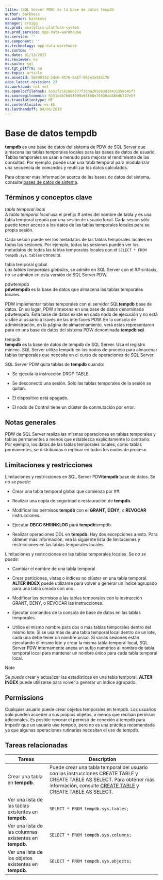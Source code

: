 ```yaml
---
title: (SQL Server PDW) de la base de datos tempdb
author: barbkess
ms.author: barbkess
manager: craigg
ms.prod: analytics-platform-system
ms.prod_service: mpp-data-warehouse
ms.service: ''
ms.component: ''
ms.technology: mpp-data-warehouse
ms.custom: ''
ms.date: 01/13/2017
ms.reviewer: na
ms.suite: sql
ms.tgt_pltfrm: na
ms.topic: article
ms.assetid: 5840033d-2dc6-4576-8a5f-067e2a58b170
caps.latest.revision: 22
ms.workload: not set
ms.openlocfilehash: 6a52f21b266d277f3bda205803d38431598545f7
ms.sourcegitcommit: 9351e8b7b68f599a95fb8e76930ab886db737e5f
ms.translationtype: MT
ms.contentlocale: es-ES
ms.lasthandoff: 04/06/2018
---
```

# <a name="tempdb-database"></a>Base de datos tempdb
**tempdb** es una base de datos del sistema de PDW de SQL Server que almacena las tablas temporales locales para las bases de datos de usuario. Tablas temporales se usan a menudo para mejorar el rendimiento de las consultas. Por ejemplo, puede usar una tabla temporal para modularizar una secuencia de comandos y reutilizar los datos calculados.  
  
Para obtener más información acerca de las bases de datos del sistema, consulte [bases de datos de sistema](system-databases.md).  
  
## <a name="Basics"></a>Términos y conceptos clave  
*tabla temporal local*  
A *tabla temporal local* usa el prefijo # antes del nombre de tabla y es una tabla temporal creada por una sesión de usuario local. Cada sesión sólo puede tener acceso a los datos de las tablas temporales locales para su propia sesión.  
  
Cada sesión puede ver los metadatos de las tablas temporales locales en todas las sesiones. Por ejemplo, todas las sesiones pueden ver los metadatos de todas las tablas temporales locales con el `SELECT * FROM tempdb.sys.tables` consulta.  
  
tabla temporal global  
*Las tablas temporales globales*, se admite en SQL Server con el ## sintaxis, no se admiten en esta versión de SQL Server PDW.  
  
pdwtempdb  
**pdwtempdb** es la base de datos que almacena las tablas temporales locales.  
  
PDW implementar tablas temporales con el servidor SQL**tempdb** base de datos. En su lugar, PDW almacena en una base de datos denominada pdwtempdb. Esta base de datos existe en cada nodo de ejecución y no está visible al usuario a través de las interfaces PDW. En la consola de administración, en la página de almacenamiento, verá estas representaron para en una base de datos del sistema PDW denominada **tempdb sql**.  
  
tempdb  
**tempdb** es la base de datos de tempdb de SQL Server. Usa el registro mínimo. SQL Server utiliza tempdb en los nodos de proceso para almacenar tablas temporales que necesita en el curso de operaciones de SQL Server.  
  
SQL Server PDW quita tablas de **tempdb** cuando:  
  
-   Se ejecuta la instrucción DROP TABLE.  
  
-   Se desconectó una sesión. Solo las tablas temporales de la sesión se quitan.  
  
-   El dispositivo está apagado.  
  
-   El nodo de Control tiene un clúster de conmutación por error.  
  
## <a name="general-remarks"></a>Notas generales  
PDW de SQL Server realiza las mismas operaciones en tablas temporales y tablas permanentes a menos que establezca explícitamente lo contrario. Por ejemplo, los datos de las tablas temporales locales, como tablas permanentes, se distribuidas o replicar en todos los nodos de proceso.  
  
## <a name="LimitationsRestrictions"></a>Limitaciones y restricciones  
Limitaciones y restricciones en SQL Server PDW**tempdb** base de datos. Se *no se puede:*  
  
-   Crear una tabla temporal global que comienza por ##.  
  
-   Realizar una copia de seguridad o restauración de **tempdb**.  
  
-   Modificar los permisos **tempdb** con el **GRANT**, **DENY**, o **REVOCAR** instrucciones.  
  
-   Ejecutar **DBCC SHRINKLOG** para **tempdb**tempdb.  
  
-   Realizar operaciones DDL en **tempdb**. Hay dos excepciones a esto. Para obtener más información, vea la siguiente lista de limitaciones y restricciones en las tablas temporales locales.  
  
Limitaciones y restricciones en las tablas temporales locales. Se *no se puede:*  
  
-   Cambiar el nombre de una tabla temporal  
  
-   Crear particiones, vistas o índices no clúster en una tabla temporal. **ALTER INDEX** puede utilizarse para volver a generar un índice agrupado para una tabla creada con uno.  
  
-   Modificar los permisos a las tablas temporales con la instrucción GRANT, DENY, o REVOCAR las instrucciones.  
  
-   Ejecutar comandos de la consola de base de datos en las tablas temporales.  
  
-   Utilice el mismo nombre para dos o más tablas temporales dentro del mismo lote. Si se usa más de una tabla temporal local dentro de un lote, cada una debe tener un nombre único. Si varias sesiones están ejecutando el mismo lote y crear la misma tabla temporal local, SQL Server PDW internamente anexa un sufijo numérico al nombre de tabla temporal local para mantener un nombre único para cada tabla temporal local.  
  
> [!NOTE]  
> Se *puede* crear y actualizar las estadísticas en una tabla temporal. **ALTER INDEX** puede utilizarse para volver a generar un índice agrupado.  
  
## <a name="permissions"></a>Permissions  
Cualquier usuario puede crear objetos temporales en tempdb. Los usuarios solo pueden acceder a sus propios objetos, a menos que reciban permisos adicionales. Es posible revocar el permiso de conexión a tempdb para impedir que un usuario use tempdb, pero no es una práctica recomendada ya que algunas operaciones rutinarias necesitan el uso de tempdb.  
  
## <a name="RelatedTasks"></a>Tareas relacionadas  
  
|Tareas|Description|  
|---------|---------------|  
|Crear una tabla en **tempdb**.|Puede crear una tabla temporal del usuario con las instrucciones CREATE TABLE y CREATE TABLE AS SELECT. Para obtener más información, consulte [CREATE TABLE](../t-sql/statements/create-table-azure-sql-data-warehouse.md) y [CREATE TABLE AS SELECT](../t-sql/statements/create-table-as-select-azure-sql-data-warehouse.md).|  
|Ver una lista de las tablas existentes en **tempdb**.|`SELECT * FROM tempdb.sys.tables;`|  
|Ver una lista de las columnas existentes en **tempdb**.|`SELECT * FROM tempdb.sys.columns;`|  
|Ver una lista de los objetos existentes en **tempdb**.|`SELECT * FROM tempdb.sys.objects;`|  
  
<!-- MISSING LINKS 
## See Also  
[Common Metadata Query Examples &#40;SQL Server PDW&#41;](../sqlpdw/common-metadata-query-examples-sql-server-pdw.md)  
-->
  
